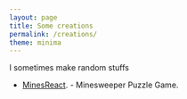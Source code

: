 ```yaml
---
layout: page
title: Some creations
permalink: /creations/
theme: minima
---
```


I sometimes make random stuffs

- [MinesReact](https://github.com/RolEYder/MinesReact). -  Minesweeper Puzzle Game.